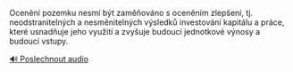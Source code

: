 
Ocenění pozemku nesmí být zaměňováno s oceněním zlepšení, tj. neodstranitelných a nesměnitelných výsledků investování kapitálu a práce, které usnadňuje jeho využití a zvyšuje budoucí jednotkové výnosy a budoucí vstupy.

[🔊 Poslechnout audio](/data/7-paragraphs/audio/chapter_121/para_009-Ocenn-pozemku-nesm-bt-zamovno-s-ocennm-zl.mp3)

